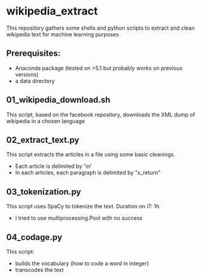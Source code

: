 # wikipedia_extract
This repository gathers some shells and python scripts to extract and clean wikipedia text for machine learning purposes

## Prerequisites:
- Anaconda package (tested on >5.1 but probably works on previous versions)
- a data directory

## 01_wikipedia_download.sh
This script, based on the facebook repository, downloads the XML dump of wikipedia in a chosen language

## 02_extract_text.py
This script extracts the articles in a file using some basic cleanings. 
- Each article is delimited by '\n'
- In each articles, each paragraph is delimited by "x_return"

## 03_tokenization.py
This script uses SpaCy to tokenize the text.
Duration on i7: 1h. 
- I tried to use multiprocessing.Pool with no success

## 04_codage.py
This script:
- builds the vocabulary (how to code a word in integer)
- transcodes the text

